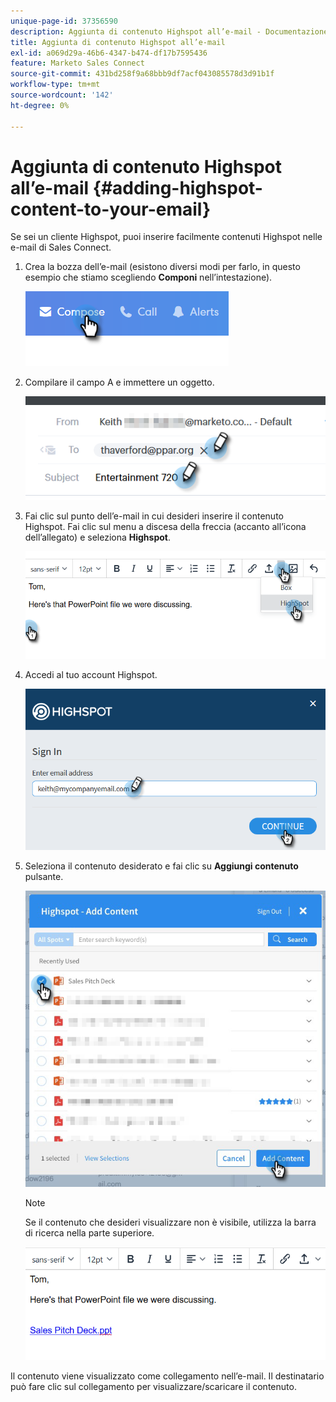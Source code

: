 ```yaml
---
unique-page-id: 37356590
description: Aggiunta di contenuto Highspot all’e-mail - Documentazione di Marketo - Documentazione del prodotto
title: Aggiunta di contenuto Highspot all’e-mail
exl-id: a069d29a-46b6-4347-b474-df17b7595436
feature: Marketo Sales Connect
source-git-commit: 431bd258f9a68bbb9df7acf043085578d3d91b1f
workflow-type: tm+mt
source-wordcount: '142'
ht-degree: 0%

---
```


# Aggiunta di contenuto Highspot all’e-mail {#adding-highspot-content-to-your-email}

Se sei un cliente Highspot, puoi inserire facilmente contenuti Highspot nelle e-mail di Sales Connect.

1. Crea la bozza dell’e-mail (esistono diversi modi per farlo, in questo esempio che stiamo scegliendo **Componi** nell’intestazione).

   ![](assets/one-5.png)

1. Compilare il campo A e immettere un oggetto.

   ![](assets/two-5.png)

1. Fai clic sul punto dell’e-mail in cui desideri inserire il contenuto Highspot. Fai clic sul menu a discesa della freccia (accanto all’icona dell’allegato) e seleziona **Highspot**.

   ![](assets/three-5.png)

1. Accedi al tuo account Highspot.

   ![](assets/four-5.png)

1. Seleziona il contenuto desiderato e fai clic su **Aggiungi contenuto** pulsante.

   ![](assets/five-3.png)

   >[!NOTE]
   >
   >Se il contenuto che desideri visualizzare non è visibile, utilizza la barra di ricerca nella parte superiore.

   ![](assets/six.png)

Il contenuto viene visualizzato come collegamento nell’e-mail. Il destinatario può fare clic sul collegamento per visualizzare/scaricare il contenuto.
